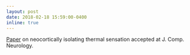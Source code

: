 ```yaml
---
layout: post
date: 2018-02-18 15:59:00-0400
inline: true
---
```


[Paper](http://onlinelibrary.wiley.com/doi/10.1002/cne.24418/full) on neocortically isolating thermal sensation accepted at J. Comp. Neurology. 
